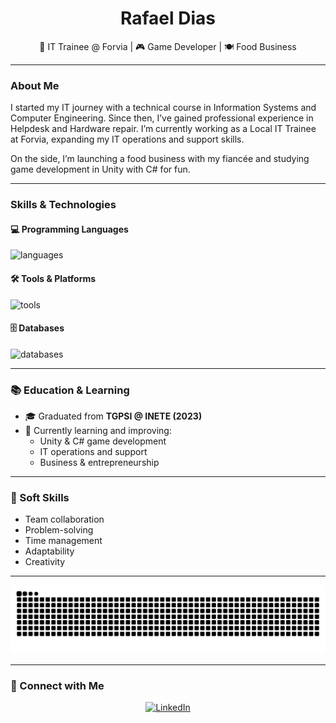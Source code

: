 <h1 align="center">Rafael Dias</h1>

<p align="center">
  💼 IT Trainee @ Forvia | 🎮 Game Developer | 🍽️ Food Business
</p>

---

###  About Me
 
I started my IT journey with a technical course in Information Systems and Computer Engineering. Since then, I’ve gained professional experience in Helpdesk and Hardware repair. I’m currently working as a Local IT Trainee at Forvia, expanding my IT operations and support skills.

On the side, I’m launching a food business with my fiancée and studying game development in Unity with C# for fun.

---

### Skills & Technologies

#### 💻 Programming Languages
<p>
  <img src="https://skillicons.dev/icons?i=c,cs,java" alt="languages" />
</p>

#### 🛠️ Tools & Platforms
<p>
  <img src="https://skillicons.dev/icons?i=git,github,unity,androidstudio" alt="tools" />
</p>

#### 🗄️ Databases
<p>
  <img src="https://skillicons.dev/icons?i=mysql" alt="databases" />
</p>

---

### 📚 Education & Learning

- 🎓 Graduated from **TGPSI @ INETE (2023)**
- 📖 Currently learning and improving:
  - Unity & C# game development
  - IT operations and support
  - Business & entrepreneurship

---

### 🧠 Soft Skills

- Team collaboration  
- Problem-solving  
- Time management  
- Adaptability  
- Creativity  

---

<p align="center">
  <img src="https://raw.githubusercontent.com/L0K1LL/L0K1LL/output/github-contribution-grid-snake-dark.svg?palette=github-dark" alt="GitHub Snake" />
</p>

---

### 🤝 Connect with Me

<p align="center">
  <a href="https://www.linkedin.com/in/rafael-pdias/" target="_blank">
    <img src="https://skillicons.dev/icons?i=linkedin" alt="LinkedIn" />
  </a>
</p>
